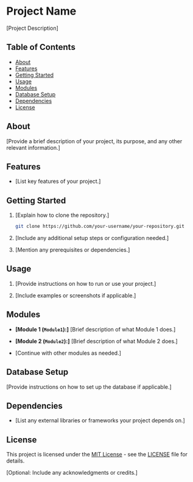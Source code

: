 # Project Name

[Project Description]

## Table of Contents

- [About](#about)
- [Features](#features)
- [Getting Started](#getting-started)
- [Usage](#usage)
- [Modules](#modules)
- [Database Setup](#database-setup)
- [Dependencies](#dependencies)
- [License](#license)

## About

[Provide a brief description of your project, its purpose, and any other relevant information.]

## Features

- [List key features of your project.]

## Getting Started

1. [Explain how to clone the repository.]

    ```bash
    git clone https://github.com/your-username/your-repository.git
    ```

2. [Include any additional setup steps or configuration needed.]

3. [Mention any prerequisites or dependencies.]

## Usage

1. [Provide instructions on how to run or use your project.]

2. [Include examples or screenshots if applicable.]

## Modules

- **[Module 1 (`Module1`):]** [Brief description of what Module 1 does.]

- **[Module 2 (`Module2`):]** [Brief description of what Module 2 does.]

- [Continue with other modules as needed.]

## Database Setup

[Provide instructions on how to set up the database if applicable.]

## Dependencies

- [List any external libraries or frameworks your project depends on.]

## License

This project is licensed under the [MIT License](LICENSE) - see the [LICENSE](LICENSE) file for details.

[Optional: Include any acknowledgments or credits.]

